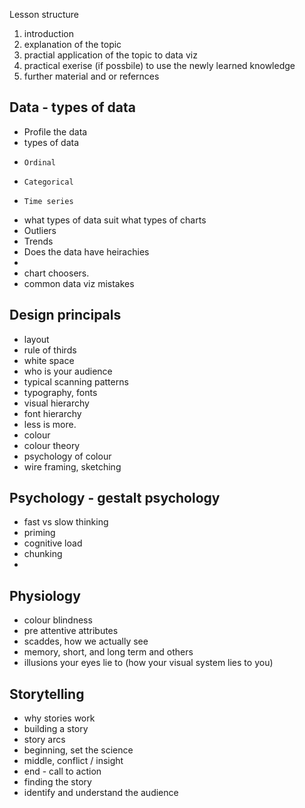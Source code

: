 Lesson structure
1) introduction
2) explanation of the topic
3) practial application of the topic to data viz
4) practical exerise (if possbile) to use the newly learned knowledge
5) further material and or refernces


## Data - types of data

-   Profile the data
-   types of data
-     Ordinal
-     Categorical
-     Time series
-   what types of data suit what types of charts
-   Outliers
-   Trends
-   Does the data have heirachies
-   
-   chart choosers.
-   common data viz mistakes

## Design principals

-   layout
-   rule of thirds
-   white space
-   who is your audience
-   typical scanning patterns
-   typography, fonts
-   visual hierarchy
-   font hierarchy
-   less is more.
-   colour
-   colour theory
-   psychology of colour
-   wire framing, sketching

## Psychology - gestalt psychology

-   fast vs slow thinking
-   priming
-   cognitive load
-   chunking
- 
## Physiology

-   colour blindness
-   pre attentive attributes
-   scaddes, how we actually see
-   memory, short, and long term and others
-   illusions your eyes lie to (how your visual system lies to you)

## Storytelling

-   why stories work
-   building a story
-   story arcs
-   beginning, set the science
-   middle, conflict / insight
-   end - call to action
-   finding the story
-   identify and understand the audience
